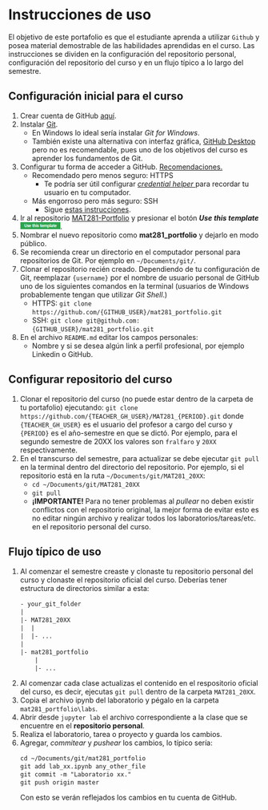 # Instrucciones de uso

El objetivo de este portafolio es que el estudiante aprenda a utilizar `Github` y posea material demostrable de las habilidades aprendidas en el curso. Las instrucciones se dividen en la configuración del repositorio personal, configuración del repositorio del curso y en un flujo típico a lo largo del semestre.


## Configuración inicial para el curso

1. Crear cuenta de GitHub [aquí](https://github.com/join).
2. Instalar [Git](https://git-scm.com/book/en/v2/Getting-Started-Installing-Git).
    - En Windows lo ideal sería instalar _Git for Windows_.
    - También existe una alternativa con interfaz gráfica, [GitHub Desktop](https://desktop.github.com/) pero no es recomendable, pues uno de los objetivos del curso es aprender los fundamentos de Git.
3. Configurar tu forma de acceder a GitHub. [Recomendaciones.](https://help.github.com/en/articles/which-remote-url-should-i-use)
    - Recomendado pero menos seguro: HTTPS
        * Te podría ser útil configurar [_credential helper_ ](https://help.github.com/en/articles/caching-your-github-password-in-git) para recordar tu usuario en tu computador.
    - Más engorroso pero más seguro: SSH
        * Sigue [estas instrucciones](https://help.github.com/en/articles/connecting-to-github-with-ssh).
4. Ir al repositorio [MAT281-Portfolio](https://github.com/fralfaro/MAT281-Portfolio) y presionar el botón *__Use this template__* <img src="../images/template.png" width=80>.
5. Nombrar el nuevo repositorio como __mat281_portfolio__ y dejarlo en modo público.
7. Se recomienda crear un directorio en el computador personal para repositorios de Git. Por ejemplo en `~/Documents/git/`.
6. Clonar el repositorio recién creado. Dependiendo de tu configuración de Git, reemplazar `{username}` por el nombre de usuario personal de GitHub uno de los siguientes comandos en la terminal (usuarios de Windows probablemente tengan que utilizar _Git Shell_.)
    - HTTPS: `git clone https://github.com/{GITHUB_USER}/mat281_portfolio.git`
    - SSH: `git clone git@github.com:{GITHUB_USER}/mat281_portfolio.git`
7. En el archivo `README.md` editar los campos personales:
    - Nombre y si se desea algún link a perfil profesional, por ejemplo Linkedin o GitHub.

## Configurar repositorio del curso

1. Clonar el repositorio del curso (no puede estar dentro de la carpeta de tu portafolio) ejecutando:
`git clone https://github.com/{TEACHER_GH_USER}/MAT281_{PERIOD}.git`
donde `{TEACHER_GH_USER}` es el usuario del profesor a cargo del curso y `{PERIOD}` es el año-semestre en que se dictó. Por ejemplo, para el segundo semestre de 20XX los valores son `fralfaro` y `20XX` respectivamente. 
2. En el transcurso del semestre, para actualizar se debe ejecutar `git pull` en la terminal dentro del directorio del repositorio. Por ejemplo, si el repositorio está en la ruta `~/Documents/git/MAT281_20XX`:
    - `cd ~/Documents/git/MAT281_20XX`
    - `git pull`
    - __¡IMPORTANTE!__ Para no tener problemas al _pullear_ no deben existir conflictos con el repositorio original, la mejor forma de evitar esto es no editar ningún archivo y realizar todos los laboratorios/tareas/etc. en el repositorio personal del curso.

## Flujo típico de uso

1. Al comenzar el semestre creaste y clonaste tu repositorio personal del curso y clonaste el repositorio oficial del curso. Deberías tener estructura de directorios similar a esta:
    ```
    - your_git_folder
    |
    |- MAT281_20XX
    |  |
    |  |- ...
    |
    |- mat281_portfolio
        |
        |- ...
    ```
1. Al comenzar cada clase actualizas el contenido en el respositorio oficial del curso, es decir, ejecutas `git pull` dentro de la carpeta `MAT281_20XX`.
1. Copia el archivo ipynb del laboratorio y pégalo en la carpeta `mat281_portfolio\labs`.
1. Abrir desde `jupyter lab` el archivo correspondiente a la clase que se encuentre en el __repositorio personal__.
1. Realiza el laboratorio, tarea o proyecto y guarda los cambios.
1. Agregar, _commitear_ y _pushear_ los cambios, lo típico sería:
    ```
    cd ~/Documents/git/mat281_portfolio
    git add lab_xx.ipynb any_other_file
    git commit -m "Laboratorio xx."
    git push origin master
    ```
    Con esto se verán reflejados los cambios en tu cuenta de GitHub.
